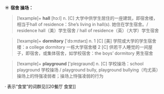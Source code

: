 ☀ <span class="category">**宿舍 操场：**</span>
>[!example]+ <span class="vocabulary">**hall**</span> [hɔ:l] 
> <span class="definition">n. [C] 大学中供学生居住的一座建筑，即宿舍楼，相当于hall of residence：</span>She’s living in hall(s). 她住在学生宿舍。/ residence hall（美）学生宿舍 / hall of residence（英）（大学）学生宿舍

>[!example]+ <span class="vocabulary">**dormitory**</span> ['dɔ:mɪtərɪ] 
> <span class="definition">n. 1 [C] [美] 学院或大学的学生宿舍楼：</span>a college dormitory 一栋大学宿舍楼 <span class="definition">2 [C] 供若干人睡觉的一间屋子，即宿舍，或集体宿舍，如学校宿舍：</span>the boys’ dormitory 男生宿舍

>[!example]+ <span class="vocabulary">**playground**</span> ['pleɪgraʊnd] 
> <span class="definition">n. [C] 学校操场：</span>school playground 学校操场 / playground bully, playground bullying（均尤英）操场上的恃强凌弱者；操场上恃强凌弱的行为

· 表示“食堂”的词群见[[20餐厅 食堂]]
